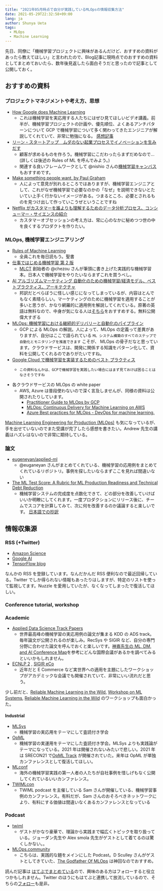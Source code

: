```yaml
---
title: "2021年05月時点で自分が実践しているMLOpsの情報収集方法"
date: 2021-05-29T22:32:58+09:00
lang: ja
author: Shunya Ueta
tags:
  - MLOps
  - Machine Learning
---
```


先日、同僚に「機械学習プロジェクトに興味があるんだけど、おすすめの資料があったら教えてほしい」と言われたので、Blog記事に現時点でのおすすめの資料としてまとめておいたら、数年後見返したら面白そうだと思ったので記事として公開しておく。

## おすすめの資料

### プロジェクトマネジメントや考え方、思想

- [How Google does Machine Learning](https://www.coursera.org/learn/google-machine-learning)
  - これは機械学習を実応用する人たちにはぜひ見てほしいビデオ講義。前半が、機械学習プロジェクトの計画や、優先順位、よくあるアンチパターンについて GCP で機械学習について多く関わってきたエンジニアが解説してくれていて、非常に勉強になる。 [感想記事](https://shunyaueta.com/posts/2020-04-18/)
- [リーン・スタートアップ　ムダのない起業プロセスでイノベーションを生みだす](https://amzn.to/3yJru2u)
  - 顧客が求めるものを作ろう。機械学習にこだわったらまずだめなので... (詳しくは後述の Rules of ML を呼んでみよう。)
  - 関連する良いフレームワークとして @nishio さんの[機械学習キャンバス](https://www.slideshare.net/nishio/01-68382174) もおすすめです。
- [Make something people want. by Paul Graham](http://www.paulgraham.com/good.html)
  - 人によって意見が別れるところではありますが、機械学習エンジニアとして、これがなぜ機械学習で必要なのかの「なぜ」を説明できないとたいてい上手く行かないイメージがある。つまるところ、必要とされるものを見つけ出して作っていこうぜということですね
- [Netflix がカスタマーを誰よりも理解するためのデータ分析プロセス、コンシューマー・サイエンスの紹介](https://qiita.com/KanNishida/items/12f9ae0cee98fd54b0bb)
  - カスタマーオブセッションの考え方は、常に心のなかに秘めつつ世の中を良くするプロダクトを作りたい。

### MLOps, 機械学習エンジニアリング

- [Rules of Machine Learning](https://developers.google.com/machine-learning/guides/rules-of-ml)
  - 全員これを毎日読もう。聖書
- [仕事ではじめる機械学習 第 2 版](https://amzn.to/3yMQhCY)
  - [MLCT](https://mlct.connpass.com/) 創始者の @chezou さんが筆頭に書き上げた実践的な機械学習本。日本人で機械学習をやりたいならまずこれを買うべし。
- [AI アルゴリズムマーケティング 自動化のための機械学習/経済モデル、ベス トプラクティス、アーキテクチャ](https://amzn.to/3wNgYpj)
  - 邦訳だとべらぼうに怪しい感じになってしまっているが、内容はとんでもなく素晴らしい。マーケティングのために機械学習を適用することが多いと思うが、かなり網羅的に適用例を解説してくれている。原著の英語は無料なので、中身が気になる人は[そちら](https://algorithmic-marketing.online/)をおすすめする。無料公開偉大すぎる
- [MLOps: 機械学習における継続的デリバリーと自動化のパイプライン](https://cloud.google.com/architecture/mlops-continuous-delivery-and-automation-pipelines-in-machine-learning)
  - GCP による MLOps の解説。人によって、MLOps の定義って差異がありますが、自分はここで語られている `ML システム構築のすべてのステップで自動化とモニタリングを推進できます` こそが、 MLOps の骨子だなと思っています。クラウドサービスは、開発に関係する知識をパターン化して、資料を公開してくれるのでありがたいですね。
- [Google Cloud で機械学習を実装するためのベスト プラクティス](https://cloud.google.com/architecture/ml-on-gcp-best-practices?hl=ja)
  -     この資料なんかは、GCPで機械学習を実践したい場合にはまず見ておけば困ることはなさそうですね
- 各クラウドサービスの MLOps の white paper
  - AWS, Azure は普段使わないので深く言及しませんが、同様の資料は公開されたりしています。
    - [Practitioner Guide to MLOps by GCP](https://cloud.google.com/resources/mlops-whitepaper?hl=ja)
    - [MLOps: Continuous Delivery for Machine Learning on AWS](https://d1.awsstatic.com/whitepapers/mlops-continuous-delivery-machine-learning-on-aws.pdf)
    - [Azure Best practices for MLOps - DevOps for machine learning.](https://azure.microsoft.com/en-us/resources/mlops-infographic/)


[Machine Learning Engineering for Production (MLOps)](https://www.coursera.org/specializations/machine-learning-engineering-for-production-mlops) も気になっているが、手を出せていないのでまた受講が完了したら感想を書きたい。Andrew 先生の講義はハズレはないので非常に期待している。

### 論文

- [eugeneyan/applied-ml](https://github.com/eugeneyan/applied-ml)
  - @euganeyan さんがまとめてくれている、機械学習の応用例をまとめてくれているリポジトリ。事例を探したいならまずここを見れば間違いない
- [The ML Test Score: A Rubric for ML Production Readiness and Technical Debt Reduction](https://research.google/pubs/pub46555/)
  - 機械学習システムの完成度を点数化できて、どの部分を改善していけばいいか明瞭にしてくれます。一度プロダクションにリリース後に、チームでスコアを計算してみて、次に何を改善するのか議論すると楽しいです。 [日本語での抄訳](https://shunyaueta.com/posts/2020-04-25/)

## 情報収集源

### RSS (+Twitter)

- [Amazon Science](https://www.amazon.science/)
- [Google AI](https://ai.google/)
- [TensorFlow blog](https://blog.tensorflow.org/)

なんかの RSS を登録しています。なんだかんだ RSS 便利なので最近回帰している。Twitter でしか得られない情報もあったりはしますが、特定のリストを使って監視してます。Nuzzle を愛用していたが、なくなってしまったで復活してほしい。

### Conference tutorial, workshop

### Academic

- [Applied Data Science Track Papers](https://kdd.org/kdd2021/calls/view/call-for-applied-data-science-track-papers)
  - 世界最高峰の機械学習の実応用例の論文が集まる KDD の ADS track。毎年論文が公開されるのが楽しみ。RecSys や SIGIR など、自分の専門分野に合わせた論文を呼んでおくと楽しいです。[神嶌先生の ML, DM, and AI Conference Map](https://www.kamishima.net/archive/MLDMAImap.pdf)を参考にどんな国際会議があるかを調べてみるといいかもしれません。
- [ECNLP 2](https://sites.google.com/view/ecnlp/www-2020) , [SIGIR eCo](https://sigir-ecom.github.io/)
  - 近年だと E Commerce など実世界への適用を主題にしたワークショップがアカデミックな会議でも開催されていて、非常にいい流れだと思う。

少し前だと、[Reliable Machine Learning in the Wild](https://sites.google.com/site/wildml2017icml/), [Workshop on ML Systems](http://learningsys.org/nips17/acceptedpapers.html), [Reliable Machine Learning in the Wild](https://sites.google.com/site/wildml2016nips/) のワークショップも面白かった。

#### Industrial

- [MLSys](https://mlsys.org/)
  - 機械学習の実応用をテーマにして査読付き学会
- [OpML](https://www.usenix.org/conference/opml20)
  - 機械学習の実運用をテーマにした査読付き学会。MLSys よりも実践論がテーマになっている。2021 年は開催されないみたいで悲しい。2021 年は SRECON21 で[OpML Track](https://www.usenix.org/conference/srecon21/call-for-participation) が開催されていた。来年は OpML が単独カンファレンスとして復活してほしい。
- [MLconf](https://mlconf.com/)
  - 海外の機械学習実践の第一人者の人たちが自社事例を惜しげもなく公開してくれているいいカンファレンス。
- [TWIMLcon](https://twimlcon.com/)
  - TWIML podcast を主催している Sam さんが開催している、機械学習事例のカンファレンス。有料だが、Sam さんのおそろべきネットワークにより、有料にする価値は間違いなくあるカンファレンスとなっている

### Podcast

- [twiml](https://twimlai.com/)
  - ゲストがかなり豪華で、理論から実践まで幅広くトピックを取り扱っている。ジョーダン先生や Alex smola 先生がゲストとして着てるのは驚くしかない。。
- [MLOps.community](https://anchor.fm/mlops/)
  - こちらは、実践的な麺をメインにした Podcast。D Sculley さんがゲストとしてきていた、[The Godfather Of MLOps](https://anchor.fm/mlops/episodes/The-Godfather-Of-MLOps--D-Scully--MLOps-Coffee-Sessions-32-eskt3q) は神回なのでおすすめ。

読んだ記事は [はてぶでまとめている](https://b.hatena.ne.jp/hurutoriya/AppliedML/)ので、興味のある方はフォローすると役立つかもしれません。Twitter のほうにもはてぶと連携して放流しているので、そちらの[フォロー](https://twitter.com/hurutoriya)も是非。
